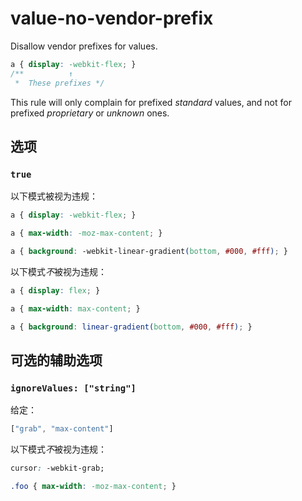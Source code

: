 # value-no-vendor-prefix

Disallow vendor prefixes for values.

```css
a { display: -webkit-flex; }
/**          ↑
 *  These prefixes */
```

This rule will only complain for prefixed *standard* values, and not for prefixed *proprietary* or *unknown* ones.

## 选项

### `true`

以下模式被视为违规：

```css
a { display: -webkit-flex; }
```

```css
a { max-width: -moz-max-content; }
```

```css
a { background: -webkit-linear-gradient(bottom, #000, #fff); }
```

以下模式*不*被视为违规：

```css
a { display: flex; }
```

```css
a { max-width: max-content; }
```

```css
a { background: linear-gradient(bottom, #000, #fff); }
```

## 可选的辅助选项

### `ignoreValues: ["string"]`

给定：

```js
["grab", "max-content"]
```

以下模式*不*被视为违规：

```css
cursor: -webkit-grab;
```

```css
.foo { max-width: -moz-max-content; }
```
